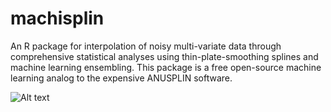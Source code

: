 # machisplin
An R package for interpolation of noisy multi-variate data through comprehensive statistical analyses using thin-plate-smoothing splines and machine learning ensembling.  This package is a free open-source machine learning analog to the expensive ANUSPLIN software. 

![Alt text](https://raw.githubusercontent.com/jasonleebrown/machisplin/master/MACHISPLIN_LOGO.jpg?raw=true "Title")
